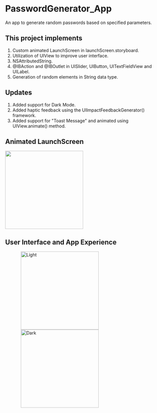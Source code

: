 # PasswordGenerator_App
An app to generate random passwords based on specified parameters.

## This project implements
1. Custom animated LaunchScreen in launchScreen.storyboard.
2. Utilization of UIView to improve user interface.
3. NSAttributedString.
4. @IBAction and @IBOutlet in UISlider, UIButton, UITextFieldView and UILabel.
5. Generation of random elements in String data type.

## Updates
1. Added support for Dark Mode.
2. Added haptic feedback using the UIImpactFeedbackGenerator() framework.
3. Added support for "Toast Message" and animated using UIView.animate() method.


## Animated LaunchScreen


<img src = "https://user-images.githubusercontent.com/79738603/170834498-6289de2b-a859-4c1d-994c-b9c0c52e15cc.gif" width = "250">



## User Interface and App Experience


<p>
<img title = "Light" src = "https://user-images.githubusercontent.com/79738603/170834305-e5e3bae7-b94d-486e-808c-2e6b45cbe49a.gif" width = "250" hspace = "50" />
<img title = "Dark" src = "https://user-images.githubusercontent.com/79738603/170836959-71aa301c-4dd6-4bbb-b5f1-0fc3343731da.gif" width = "250" hspace = "50" />
</p>
                                                                                                                                
                                                                                                                               
